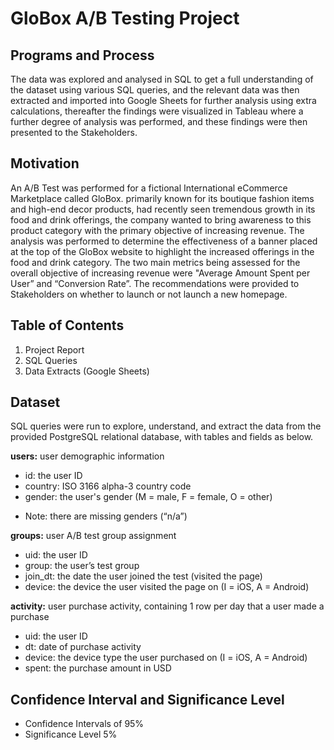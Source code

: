 # GloBox A/B Testing Project

## Programs and Process
The data was explored and analysed in SQL to get a full understanding of the dataset using various SQL queries, and the relevant data was then extracted and imported into Google Sheets for further analysis using extra calculations, thereafter the findings were visualized in Tableau where a further degree of analysis was performed, and these findings were then presented to the Stakeholders.

## Motivation
An A/B Test was performed for a fictional International eCommerce Marketplace called GloBox. primarily known for its boutique fashion items and high-end decor products, had recently seen tremendous growth in its food and drink offerings, the company wanted to bring awareness to this product category with the primary objective of increasing revenue. The analysis was performed to determine the effectiveness of a banner placed at the top of the GloBox website to highlight the increased offerings in the food and drink category. The two main metrics being assessed for the overall objective of increasing revenue were "Average Amount Spent per User” and “Conversion Rate”. The recommendations were provided to Stakeholders on whether to launch or not launch a new homepage.

## Table of Contents
1. Project Report
2. SQL Queries
3. Data Extracts (Google Sheets)

## Dataset
SQL queries were run to explore, understand, and extract the data from the provided PostgreSQL relational database, with tables and fields as below. 

**users:** user demographic information
* id: the user ID
* country: ISO 3166 alpha-3 country code
* gender: the user's gender (M = male, F = female, O = other) 
- Note: there are missing genders (“n/a”)

**groups:** user A/B test group assignment
* uid: the user ID
* group: the user’s test group
* join_dt: the date the user joined the test (visited the page)
* device: the device the user visited the page on (I = iOS, A = Android)

**activity:** user purchase activity, containing 1 row per day that a user made a purchase
* uid: the user ID
* dt: date of purchase activity
* device: the device type the user purchased on (I = iOS, A = Android)
* spent: the purchase amount in USD


## Confidence Interval and Significance Level
* Confidence Intervals of 95%
* Significance Level 5%
